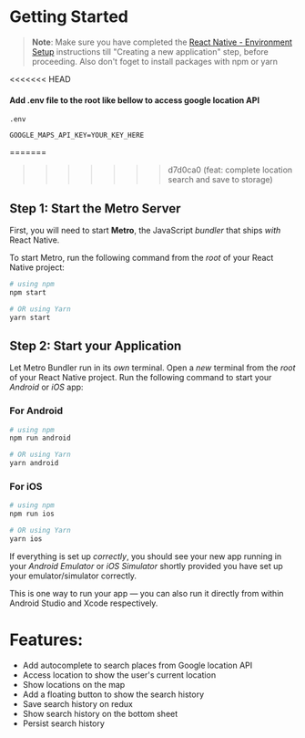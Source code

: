 # Getting Started

> **Note**: Make sure you have completed the [React Native - Environment Setup](https://reactnative.dev/docs/environment-setup) instructions till "Creating a new application" step, before proceeding. Also don't foget to install packages with npm or yarn

<<<<<<< HEAD

#### Add .env file to the root like bellow to access google location API

`.env`

`GOOGLE_MAPS_API_KEY=YOUR_KEY_HERE`

=======

> > > > > > > d7d0ca0 (feat: complete location search and save to storage)

## Step 1: Start the Metro Server

First, you will need to start **Metro**, the JavaScript _bundler_ that ships _with_ React Native.

To start Metro, run the following command from the _root_ of your React Native project:

```bash
# using npm
npm start

# OR using Yarn
yarn start
```

## Step 2: Start your Application

Let Metro Bundler run in its _own_ terminal. Open a _new_ terminal from the _root_ of your React Native project. Run the following command to start your _Android_ or _iOS_ app:

### For Android

```bash
# using npm
npm run android

# OR using Yarn
yarn android
```

### For iOS

```bash
# using npm
npm run ios

# OR using Yarn
yarn ios
```

If everything is set up _correctly_, you should see your new app running in your _Android Emulator_ or _iOS Simulator_ shortly provided you have set up your emulator/simulator correctly.

This is one way to run your app — you can also run it directly from within Android Studio and Xcode respectively.

# Features:

- Add autocomplete to search places from Google location API
- Access location to show the user's current location
- Show locations on the map
- Add a floating button to show the search history
- Save search history on redux
- Show search history on the bottom sheet
- Persist search history
